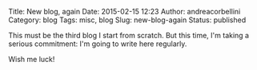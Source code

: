 Title: New blog, again
Date: 2015-02-15 12:23
Author: andreacorbellini
Category: blog
Tags: misc, blog
Slug: new-blog-again
Status: published

This must be the third blog I start from scratch. But this time, I'm taking a serious commitment: I'm going to write here regularly.

Wish me luck!
